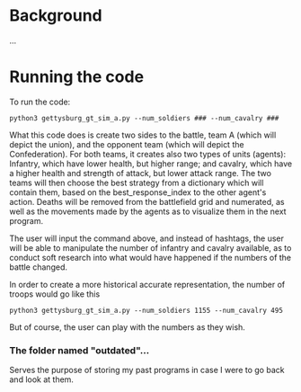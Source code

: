 # Background
...
# Running the code

To run the code:

```
python3 gettysburg_gt_sim_a.py --num_soldiers ### --num_cavalry ###
```


What this code does is create two sides to the battle, team A (which will depict the union), and the opponent team (which will depict the Confederation).
For both teams, it creates also two types of units (agents): Infantry, which have lower health, but higher range; and cavalry, which have a higher health and strength of attack, but lower attack range. The two teams will then choose the best strategy from a dictionary which will contain them, based on the best_response_index to the other agent's action. Deaths will be removed from the battlefield grid and numerated, as well as the movements made by the agents as to visualize them in the next program.

The user will input the command above, and instead of hashtags, the user will be able to manipulate the number of infantry and cavalry available, as to conduct soft research into what would have happened if the numbers of the battle changed.

In order to create a more historical accurate representation, the number of troops would go like this
```
python3 gettysburg_gt_sim_a.py --num_soldiers 1155 --num_cavalry 495
```
But of course, the user can play with the numbers as they wish.


### The folder named "outdated"...
Serves the purpose of storing my past programs in case I were to go back and look at them.